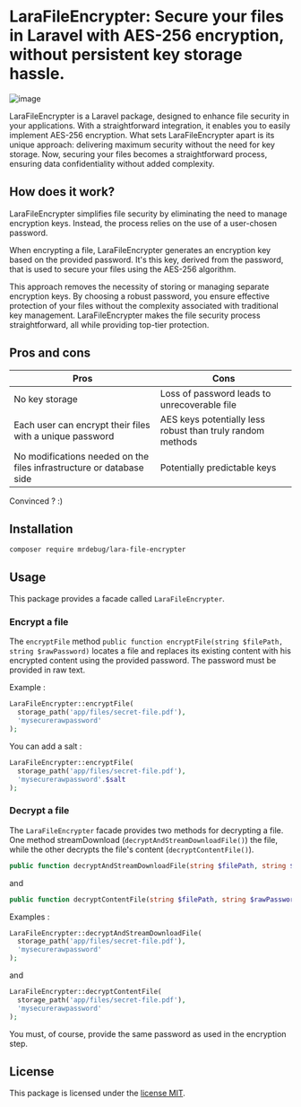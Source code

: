 # LaraFileEncrypter: Secure your files in Laravel with AES-256 encryption, without persistent key storage hassle.

![image](https://github.com/misterdebug/laravel-file-encrypter/assets/23297600/4beeebb4-d064-4d09-9c81-876d5dbdde69)


LaraFileEncrypter is a Laravel package, designed to enhance file security in your applications. With a straightforward integration, it enables you to easily implement AES-256 encryption. What sets LaraFileEncrypter apart is its unique approach: delivering maximum security without the need for key storage. Now, securing your files becomes a straightforward process, ensuring data confidentiality without added complexity.

## How does it work?

LaraFileEncrypter simplifies file security by eliminating the need to manage encryption keys. Instead, the process relies on the use of a user-chosen password.

When encrypting a file, LaraFileEncrypter generates an encryption key based on the provided password. It's this key, derived from the password, that is used to secure your files using the AES-256 algorithm.

This approach removes the necessity of storing or managing separate encryption keys. By choosing a robust password, you ensure effective protection of your files without the complexity associated with traditional key management. LaraFileEncrypter makes the file security process straightforward, all while providing top-tier protection.

## Pros and cons

| Pros                                               | Cons                                                     |
|----------------------------------------------------|----------------------------------------------------------|
| No key storage                                      | Loss of password leads to unrecoverable file              |
| Each user can encrypt their files with a unique password | AES keys potentially less robust than truly random methods |
| No modifications needed on the files infrastructure or database side | Potentially predictable keys                             |


Convinced ? :)

## Installation

``` composer require mrdebug/lara-file-encrypter ```

## Usage

This package provides a facade called `LaraFileEncrypter`.

### Encrypt a file

The `encryptFile` method `public function encryptFile(string $filePath, string $rawPassword)` locates a file and replaces its existing content with his encrypted content using the provided password. The password must be provided in raw text.

Example :
```php 
LaraFileEncrypter::encryptFile(
  storage_path('app/files/secret-file.pdf'),
  'mysecurerawpassword'
);
```

You can add a salt :
```php 
LaraFileEncrypter::encryptFile(
  storage_path('app/files/secret-file.pdf'),
  'mysecurerawpassword'.$salt
);
```

### Decrypt a file

The `LaraFileEncrypter` facade provides two methods for decrypting a file. One method streamDownload (`decryptAndStreamDownloadFile()`) the file, while the other decrypts the file's content (`decryptContentFile()`).

```php 
public function decryptAndStreamDownloadFile(string $filePath, string $rawPassword)
```

and

```php
public function decryptContentFile(string $filePath, string $rawPassword)
```

Examples : 

```php
LaraFileEncrypter::decryptAndStreamDownloadFile(
  storage_path('app/files/secret-file.pdf'),
  'mysecurerawpassword'
);
```

and 

```php
LaraFileEncrypter::decryptContentFile(
  storage_path('app/files/secret-file.pdf'),
  'mysecurerawpassword'
);
```

 You must, of course, provide the same password as used in the encryption step.
 

## License

This package is licensed under the [license MIT](http://opensource.org/licenses/MIT).
